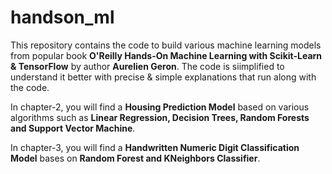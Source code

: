 # handson_ml
This repository contains the code to build various machine learning models from popular book **O'Reilly Hands-On Machine Learning with Scikit-Learn & TensorFlow** by author **Aurelien Geron**.
The code is siimplified to understand it better with precise & simple explanations that run along with the code.


In chapter-2, you will find a **Housing Prediction Model** based on various algorithms such as **Linear Regression, Decision Trees, Random Forests and Support Vector Machine**.

In chapter-3, you will find a **Handwritten Numeric Digit Classification Model** bases on **Random Forest and KNeighbors Classifier**.
